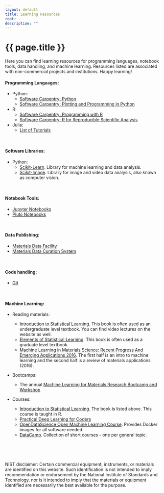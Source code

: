 ```yaml
---
layout: default
title: Learning Resources 
root: .
description: ""
---
```


# {{ page.title }}

Here you can find learning resources for programming languages, notebook tools, data handling, and machine learning. Resources listed are associated with non-commercial projects and institutions. Happy learning!

#### Programming Languages:
- Python:
	- [Software Carpentry: Python](https://swcarpentry.github.io/python-novice-inflammation/)
	- [Software Carpentry: Plotting and Programming in Python](http://swcarpentry.github.io/python-novice-gapminder/)
- R:
	- [Software Carpentry: Programming with R](http://swcarpentry.github.io/r-novice-inflammation/)
	- [Software Carpentry: R for Reproducible Scientific Analysis](http://swcarpentry.github.io/r-novice-gapminder/)
- Julia:
	- [List of Tutorials](https://julialang.org/learning/tutorials/)
<br>

#### Software Libraries:
- Python:
	- [Scikit-Learn](https://scikit-learn.org/stable/). Library for machine learning and data analysis.
	- [Scikit-Image](https://scikit-image.org/). Library for image and video data analysis, also known as computer vision.
<br>

#### Notebook Tools:
- [Jupyter Notebooks](https://datacarpentry.org/python-ecology-lesson/jupyter_notebooks/)
- [Pluto Notebooks](https://juliahub.com/docs/Pluto/OJqMt/0.7.4/)
<br>

#### Data Publishing:
- [Materials Data Facility](https://www.materialsdatafacility.org/)
- [Materials Data Curation System](https://mdcs.nist.gov/)
<br>

#### Code handling:
- [Git](http://swcarpentry.github.io/git-novice/)
<br>

#### Machine Learning:
- Reading materials:
	- [Introduction to Statistical Learning](http://www-bcf.usc.edu/~gareth/ISL/). This book is often used as an undergraduate level textbook. You can find video lectures on the website as well.
	- [Elements of Statistical Learning](http://statweb.stanford.edu/~tibs/ElemStatLearn/). This book is often used as a graduate level textbook.
	- [Machine Learning in Materials Science: Recent Progress And Emerging Applications 2016](https://tsapps.nist.gov/publication/get_pdf.cfm?pub_id=915933). The first half is an intro to machine learning and the second half is a review of materials applications (2016). 

- Bootcamps:
	- The annual [Machine Learning for Materials Research Bootcamp and Workshop](https://www.nanocenter.umd.edu/events/mlmr-2021/)

- Courses:
	- [Introduction to Statistical Learning](http://www-bcf.usc.edu/~gareth/ISL/). The book is listed above. This course is taught in R.
	- [Practical Deep Learning for Coders](https://www.fast.ai/)
	- [OpenDataScience Open Machine Learning Course](https://mlcourse.ai/). Provides Docker images for all software needed.
	- [DataCamp](https://www.datacamp.com). Collection of short courses - one per general topic.

<br>
<br>
<br>
	
NIST disclaimer: Certain commercial equipment, instruments, or materials are identified on this website.  Such identification is not intended to imply recommendation or endorsement by the National Institute of Standards and Technology, nor is it intended to imply that the materials or equipment identified are necessarily the best available for the purpose.

